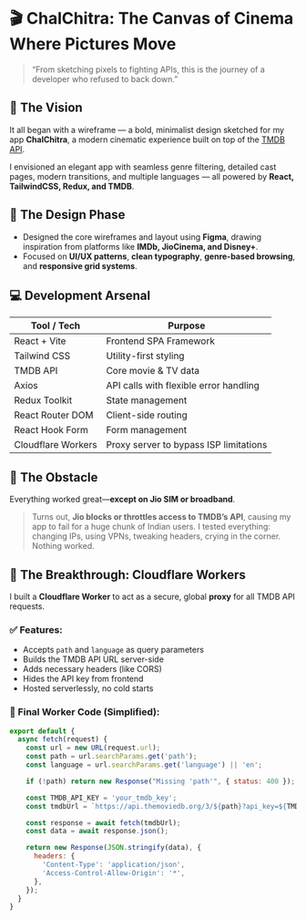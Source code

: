 # 🎬 ChalChitra: The Canvas of Cinema Where Pictures Move

> “From sketching pixels to fighting APIs, this is the journey of a developer who refused to back down.”

## 📌 The Vision

It all began with a wireframe — a bold, minimalist design sketched for my app **ChalChitra**, a modern cinematic experience built on top of the [TMDB API](https://www.themoviedb.org/documentation/api). 

I envisioned an elegant app with seamless genre filtering, detailed cast pages, modern transitions, and multiple languages — all powered by **React, TailwindCSS, Redux, and TMDB**.

## 🎨 The Design Phase

- Designed the core wireframes and layout using **Figma**, drawing inspiration from platforms like **IMDb, JioCinema, and Disney+**.
- Focused on **UI/UX patterns**, **clean typography**, **genre-based browsing**, and **responsive grid systems**.

## 💻 Development Arsenal

| Tool / Tech         | Purpose                                  |
|---------------------|------------------------------------------|
| React + Vite        | Frontend SPA Framework                   |
| Tailwind CSS        | Utility-first styling                    |
| TMDB API            | Core movie & TV data                     |
| Axios               | API calls with flexible error handling   |
| Redux Toolkit       | State management                        |
| React Router DOM    | Client-side routing                      |
| React Hook Form     | Form management                         |
| Cloudflare Workers  | Proxy server to bypass ISP limitations   |

## 🤕 The Obstacle

Everything worked great—**except on Jio SIM or broadband**.

> Turns out, **Jio blocks or throttles access to TMDB’s API**, causing my app to fail for a huge chunk of Indian users. I tested everything: changing IPs, using VPNs, tweaking headers, crying in the corner. Nothing worked.

## 🧠 The Breakthrough: Cloudflare Workers

I built a **Cloudflare Worker** to act as a secure, global **proxy** for all TMDB API requests.

### ✅ Features:
- Accepts `path` and `language` as query parameters
- Builds the TMDB API URL server-side
- Adds necessary headers (like CORS)
- Hides the API key from frontend
- Hosted serverlessly, no cold starts

### 🚀 Final Worker Code (Simplified):
```js
export default {
  async fetch(request) {
    const url = new URL(request.url);
    const path = url.searchParams.get('path');
    const language = url.searchParams.get('language') || 'en';

    if (!path) return new Response("Missing 'path'", { status: 400 });

    const TMDB_API_KEY = 'your_tmdb_key';
    const tmdbUrl = `https://api.themoviedb.org/3/${path}?api_key=${TMDB_API_KEY}&language=${language}`;

    const response = await fetch(tmdbUrl);
    const data = await response.json();

    return new Response(JSON.stringify(data), {
      headers: {
        'Content-Type': 'application/json',
        'Access-Control-Allow-Origin': '*',
      },
    });
  }
}
